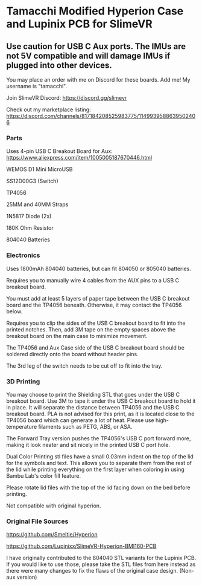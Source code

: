 # Tamacchi Modified Hyperion Case and Lupinix PCB for SlimeVR

## Use caution for USB C Aux ports. The IMUs are not 5V compatible and will damage IMUs if plugged into other devices.

You may place an order with me on Discord for these boards. Add me! 
My username is "tamacchi".

Join SlimeVR Discord: https://discord.gg/slimevr

Check out my marketplace listing: https://discord.com/channels/817184208525983775/1149939588639502406

### Parts
Uses 4-pin USB C Breakout Board for Aux: https://www.aliexpress.com/item/1005005187670446.html

WEMOS D1 Mini MicroUSB

SS12D00G3 (Switch)

TP4056

25MM and 40MM Straps

1N5817 Diode (2x)

180K Ohm Resistor

804040 Batteries

### Electronics

Uses 1800mAh 804040 batteries, but can fit 804050 or 805040 batteries.

Requires you to manually wire 4 cables from the AUX pins to a USB C breakout board.

You must add at least 5 layers of paper tape between the USB C breakout board and the TP4056 beneath. Otherwise, it may contact the TP4056 below. 


Requires you to clip the sides of the USB C breakout board to fit into the printed notches. Then, add 3M tape on the empty spaces above the breakout board on the main case to minimize movement.

The TP4056 and Aux Case side of the USB C breakout board should be soldered directly onto the board without header pins.

The 3rd leg of the switch needs to be cut off to fit into the tray. 

### 3D Printing
You may choose to print the Shielding STL that goes under the USB C breakout board. Use 3M to tape it under the USB C breakout board to hold it in place. It will separate the distance between TP4056 and the USB C breakout board. PLA is not advised for this print, as it is located close to the TP4056 board which can generate a lot of heat. Please use high-temperature filaments such as PETG, ABS, or ASA.

The Forward Tray version pushes the TP4056's USB C port forward more, making it look neater and sit nicely in the printed USB C port hole.

Dual Color Printing stl files have a small 0.03mm indent on the top of the lid for the symbols and text. This allows you to separate them from the rest of the lid while printing everything on  the first layer when coloring in using Bambu Lab's color fill feature. 

Please rotate lid files with the top of the lid facing down on the bed before printing.

Not compatible with original hyperion.

### Original File Sources

https://github.com/Smeltie/Hyperion

https://github.com/Lupinixx/SlimeVR-Hyperion-BMI160-PCB

I have originally contributed to the 804040 STL variants for the Lupinix PCB. If you would like to use those, please take the STL files from here instead as there were many changes to fix the flaws of the original case design. (Non-aux version)
